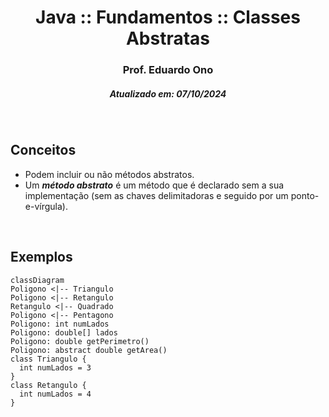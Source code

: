 <h1 align="center">Java :: Fundamentos :: Classes Abstratas</h1>
<h3 align="center">Prof. Eduardo Ono</h3>
<h5 align="center">Atualizado em: 07/10/2024</h5>

&nbsp;

## Conceitos

* Podem incluir ou não métodos abstratos.
* Um __*método abstrato*__ é um método que é declarado sem a sua implementação (sem as chaves delimitadoras e seguido por um ponto-e-vírgula).

&nbsp;

## Exemplos

```mermaid
classDiagram
Poligono <|-- Triangulo
Poligono <|-- Retangulo
Retangulo <|-- Quadrado
Poligono <|-- Pentagono
Poligono: int numLados
Poligono: double[] lados
Poligono: double getPerimetro()
Poligono: abstract double getArea()
class Triangulo {
  int numLados = 3
}
class Retangulo {
  int numLados = 4
}

```

